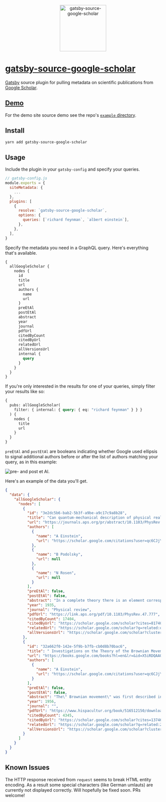 <p align="center">
  <img src="https://svgshare.com/i/AKz.svg" height="150px" alt="gatsby-source-google-scholar">
</p>

# [gatsby-source-google-scholar](https://gatsbyjs.org/packages/gatsby-source-google-scholar)

[Gatsby](https://gatsbyjs.org) source plugin for pulling metadata on scientific publications from [Google Scholar](https://scholar.google.com).

## [Demo](https://gatsby-source-google-scholar.netlify.com)

For the demo site source demo see the repo's [`example` directory](https://github.com/janosh/gatsby-source-google-scholar/tree/master/example).

## Install

```sh
yarn add gatsby-source-google-scholar
```

## Usage

Include the plugin in your `gatsby-config` and specify your queries.

```js
// gatsby-config.js
module.exports = {
  siteMetadata: {
    ...
  },
  plugins: [
    {
      resolve: `gatsby-source-google-scholar`,
      options: {
        queries: [`richard feynman`, `albert einstein`],
      },
    },
  ],
}
```

Specify the metadata you need in a GraphQL query. Here's everything that's available.

```graphql
{
  allGoogleScholar {
    nodes {
      id
      title
      url
      authors {
        name
        url
      }
      preEtAl
      postEtAl
      abstract
      year
      journal
      pdfUrl
      citedByCount
      citedByUrl
      relatedUrl
      allVersionsUrl
      internal {
        query
      }
    }
  }
}
```

If you're only interested in the results for one of your queries, simply filter your results like so:

```graphql
{
  pubs: allGoogleScholar(
    filter: { internal: { query: { eq: "richard feynman" } } }
  ) {
    nodes {
      title
      url
    }
  }
}
```

`preEtAl` and `postEtAl` are booleans indicating whether Google used ellipsis to signal additional authors before or after the list of authors matching your query, as in this example:

![pre- and post et Al.](https://i.imgur.com/W1IHjDR.png)

Here's an example of the data you'll get.

```json
{
  "data": {
    "allGoogleScholar": {
      "nodes": [
        {
          "id": "3e2dc5b6-bab2-5b3f-a9be-a9c17c9a8b28",
          "title": "Can quantum-mechanical description of physical reality be considered complete?",
          "url": "https://journals.aps.org/pr/abstract/10.1103/PhysRev.47.777",
          "authors": [
            {
              "name": "A Einstein",
              "url": "https://scholar.google.com/citations?user=qc6CJjYAAAAJ&amp;hl=en&amp;oe=ASCII&amp;oi=sra"
            },
            {
              "name": "B Podolsky",
              "url": null
            },
            {
              "name": "N Rosen",
              "url": null
            }
          ],
          "preEtAl": false,
          "postEtAl": false,
          "abstract": "In a complete theory there is an element corresponding to each element of reality. A sufficient condition for the reality of a physical quantity is the possibility of predicting it with certainty, without disturbing the system. In quantum mechanics in the case of two physical …",
          "year": 1935,
          "journal": "Physical review",
          "pdfUrl": "https://link.aps.org/pdf/10.1103/PhysRev.47.777",
          "citedByCount": 17404,
          "citedByUrl": "https://scholar.google.com/scholar?cites=8174092782678430881&as_sdt=2005&sciodt=0,5&hl=en&oe=ASCII",
          "relatedUrl": "https://scholar.google.com/scholar?q=related:odSh4BM2cHEJ:scholar.google.com/&scioq=albert+einstein&hl=en&oe=ASCII&as_sdt=0,5",
          "allVersionsUrl": "https://scholar.google.com/scholar?cluster=8174092782678430881&hl=en&oe=ASCII&as_sdt=0,5"
        },
        {
          "id": "32a662f0-142e-5f9b-b7fb-cb0d8b70bac6",
          "title": " Investigations on the Theory of the Brownian Movement",
          "url": "https://books.google.com/books?hl=en&lr=&id=X5iRDQAAQBAJ&oi=fnd&pg=PA139&dq=albert+einstein&ots=-VS5f8ayBe&sig=2bA1xJZq6QKA6htCxiKGsXV8a3o",
          "authors": [
            {
              "name": "A Einstein",
              "url": "https://scholar.google.com/citations?user=qc6CJjYAAAAJ&amp;hl=en&amp;oe=ASCII&amp;oi=sra"
            }
          ],
          "preEtAl": false,
          "postEtAl": false,
          "abstract": "The\" Brownian movement\" was first described in 1828 by the botanist Robert Brown. While investigating the pollen of several different plants, he observed that pollen dispersed in water in a great number of small particles which he perceived to be in uninterrupted and …",
          "year": 1956,
          "journal": "",
          "pdfUrl": "https://www.hispacultur.org/book/516512150/download-investigations-on-the-theory-of-the-brownian-movement-albert-einstein.pdf",
          "citedByCount": 4345,
          "citedByUrl": "https://scholar.google.com/scholar?cites=13746912682491308133&as_sdt=2005&sciodt=0,5&hl=en&oe=ASCII",
          "relatedUrl": "https://scholar.google.com/scholar?q=related:Zeg0HkDYxr4J:scholar.google.com/&scioq=albert+einstein&hl=en&oe=ASCII&as_sdt=0,5",
          "allVersionsUrl": "https://scholar.google.com/scholar?cluster=13746912682491308133&hl=en&oe=ASCII&as_sdt=0,5"
        }
      ]
    }
  }
}
```

## Known Issues

The HTTP response received from `request` seems to break HTML entity encoding. As a result some special characters (like German umlauts) are currently not displayed correctly. Will hopefully be fixed soon. PRs welcome!
